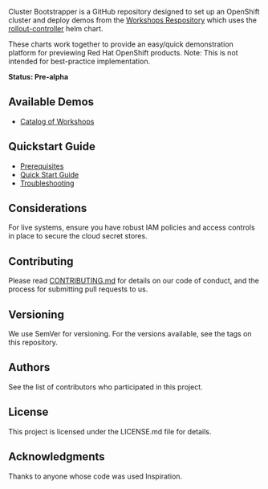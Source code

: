 Cluster Bootstrapper is a GitHub repository designed to set up an OpenShift cluster and deploy demos from the [Workshops Respository](https://github.com/poc-examples/workshops) which uses the [rollout-controller](https://github.com/poc-examples/charts/tree/main/charts/rollout-controller) helm chart.

These charts work together to provide an easy/quick demonstration platform for previewing Red Hat OpenShift products.  Note: This is not intended for best-practice implementation.

**Status: Pre-alpha**

## Available Demos

- [Catalog of Workshops](https://poc-examples.github.io/workshops/docs/available-workshops.html)

## Quickstart Guide
- [Prerequisites](quickstart/prerequisites.md)
- [Quick Start Guide](quickstart/quickstart.md)
- [Troubleshooting](troubleshooting.md)

## Considerations

For live systems, ensure you have robust IAM policies and access controls in place to secure the cloud secret stores.

## Contributing

Please read [CONTRIBUTING.md](https://github.com/poc-examples/cluster-bootstrapper/blob/main/CONTRIBUTING.md) for details on our code of conduct, and the process for submitting pull requests to us.

## Versioning

We use SemVer for versioning. For the versions available, see the tags on this repository.

## Authors

See the list of contributors who participated in this project.

## License

This project is licensed under the LICENSE.md file for details.

## Acknowledgments

Thanks to anyone whose code was used Inspiration.
